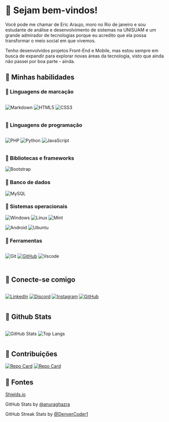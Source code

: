 
# 🔹 Sejam bem-vindos!

Você pode me chamar de Eric Araujo, moro no Rio de janeiro e sou estudante de análise e desenvolvimento de sistemas na UNISUAM e um grande admirador de tecnologias porque eu acredito que ela possa transformar o meio social em que vivemos. 

Tenho desenvolvidos projetos Front-End e Mobile, mas estou sempre em busca de expandir para explorar novas áreas da tecnologia, visto que ainda não passei por boa parte - ainda.

## 🔵 Minhas habilidades

### 🔷 Linguagens de marcação

<div style="display: inline-flex; gap: 5px;">

![Markdown](https://img.shields.io/badge/Markdown-1877F2?style=for-the-badge&logo=markdown)
![HTML5](https://img.shields.io/badge/HTML5-1877F2?style=for-the-badge&logo=html5&logoColor=white)
![CSS3](https://img.shields.io/badge/CSS3-1877F2?style=for-the-badge&logo=css3&logoColor=white)
</div>

### 🔷 Linguagens de programação

<div style="display: inline-flex; gap: 5px;">

![PHP](https://img.shields.io/badge/PHP-1877F2?style=for-the-badge&logo=php&logoColor=white)
![Python](https://img.shields.io/badge/python-1877F2?style=for-the-badge&logo=python&logoColor=ffdd54)
![JavaScript](https://img.shields.io/badge/JavaScript-1877F2?style=for-the-badge&logo=javascript&logoColor=black)
</div>

### 🔷 Bibliotecas e frameworks

![Bootstrap](https://img.shields.io/badge/-boostrap-1877F2?style=for-the-badge&logo=bootstrap&labelColor=0D1117)

### 🔷 Banco de dados

![MySQL](https://img.shields.io/badge/MySQL-1877F2?style=for-the-badge&logo=mysql&logoColor=white)

### 🔷 Sistemas operacionais


![Windows](https://img.shields.io/badge/Windows-1877F2?style=for-the-badge&logo=windows&logoColor=2CA5E0)
![Linux](https://img.shields.io/badge/Linux-1877F2?style=for-the-badge&logo=linux&logoColor=FCC624)
![Mint](https://img.shields.io/badge/Linux%20Mint-1877F2?style=for-the-badge&logo=Linux%20Mint&logoColor=white)

![Android](https://img.shields.io/badge/Android-1877F2?style=for-the-badge&logo=android&logoColor=white)
![Ubuntu](https://img.shields.io/badge/Ubuntu-1877F2?style=for-the-badge&logo=ubuntu&logoColor=2CA5E0)


### 🔷 Ferramentas
<div style="display: inline-flex; gap: 5px;">

![Git](https://img.shields.io/badge/GIT-1877F2?style=for-the-badge&logo=git&logoColor=white)
[![GitHub](https://img.shields.io/badge/GitHub-1877F2?style=for-the-badge&logo=github&logoColor=white)](https://github.com/Eric-L-Araujo)
![Vscode](https://img.shields.io/badge/Vscode-1877F2?style=for-the-badge&logo=visual-studio-code&logoColor=white)
</div>


#
## 🔵 Conecte-se comigo
<div style="display: inline-flex; gap: 5px;">
    
[![LinkedIn](https://img.shields.io/badge/LinkedIn-1877F2?style=for-the-badge&logo=linkedin&logoColor=blue)](https://www.linkedin.com/in/eric-araujox/)
[![Discord](https://img.shields.io/badge/Discord-1877F2?style=for-the-badge&logo=discord&logoColor=white)](https://discord.com/channels/@eri.lui/)
[![Instagram](https://img.shields.io/badge/-Instagram-%231877F2?style=for-the-badge&logo=instagram&logoColor=white)](https://www.instagram.com/eric.araujo03/?igsh=N2Z6NGgzcXlnemxi#)
[![GitHub](https://img.shields.io/badge/GitHub-1877F2?style=for-the-badge&logo=github&logoColor=white)](https://github.com/Eric-L-Araujo)
</div>


## 🔵 Github Stats
<div style="display: inline-flex; gap: 5px;">

![GitHub Stats](https://github-readme-stats.vercel.app/api?username=Eric-L-Araujo&theme=algolia&show_icons=true&icon_color=30A3DC&title_color=4B9CD3&text_color=FFF&hide_title=true)
![Top Langs](https://github-readme-stats.vercel.app/api/top-langs/?username=Eric-L-Araujo&layout=compact&theme=algolia)
</div>

## 🔵 Contribuições

[![Repo Card](https://github-readme-stats.vercel.app/api/pin/?username=Eric-L-Araujo&repo=ecoPoint&bg_color=000&border_color=30A3DC&show_icons=true&icon_color=30A3DC&title_color=1877F2&text_color=FFF)](https://github.com/alessandrasilvap/ecoPoint)
[![Repo Card](https://github-readme-stats.vercel.app/api/pin/?username=Eric-L-Araujo&repo=dio-lab-open-source&bg_color=000&border_color=30A3DC&show_icons=true&icon_color=30A3DC&title_color=1877F2&text_color=FFF)](https://github.com/digitalinnovationone/dio-lab-open-source)

## 🔵 Fontes

<a href="https://github.com/badges/shields">Shields.io</a>

GitHub Stats by <a href="https://github.com/anuraghazra/github-readme-stats"> @anuraghazra</a>

GitHub Streak Stats by <a href="https://github.com/denvercoder1/github-readme-streak-stats">@DenverCoder1</a>
